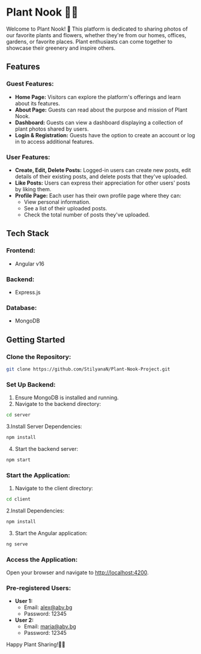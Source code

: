 


# Plant Nook 📸🌵

Welcome to Plant Nook! 🌿 This platform is dedicated to sharing photos of our favorite plants and flowers, whether they're from our homes, offices, gardens, or favorite places. Plant enthusiasts can come together to showcase their greenery and inspire others.

## Features

### Guest Features:
- **Home Page:** Visitors can explore the platform's offerings and learn about its features.
- **About Page:** Guests can read about the purpose and mission of Plant Nook.
- **Dashboard:** Guests can view a dashboard displaying a collection of plant photos shared by users.
- **Login & Registration:** Guests have the option to create an account or log in to access additional features.

### User Features:
- **Create, Edit, Delete Posts:** Logged-in users can create new posts, edit details of their existing posts, and delete posts that they've uploaded.
- **Like Posts:** Users can express their appreciation for other users' posts by liking them.
- **Profile Page:** Each user has their own profile page where they can:
  - View personal information.
  - See a list of their uploaded posts.
  - Check the total number of posts they've uploaded.

## Tech Stack

### Frontend:
- Angular v16

### Backend:
- Express.js

### Database:
- MongoDB

## Getting Started

### Clone the Repository:
```bash
git clone https://github.com/StilyanaN/Plant-Nook-Project.git
```

### Set Up Backend:
1. Ensure MongoDB is installed and running.
2. Navigate to the backend directory:
```bash
cd server
```
3.Install Server Dependencies:
```bash
npm install
```
4. Start the backend server:
```bash
npm start
```

### Start the Application:
1. Navigate to the client directory:
```bash
cd client
```
2.Install Dependencies:
```bash
npm install
```
3. Start the Angular application:
```bash
ng serve
```

### Access the Application:
Open your browser and navigate to [http://localhost:4200](http://localhost:4200).

### Pre-registered Users:
- **User 1:**
  - Email: alex@abv.bg
  - Password: 12345
- **User 2:**
  - Email: maria@abv.bg
  - Password: 12345

Happy Plant Sharing!🌱📸


